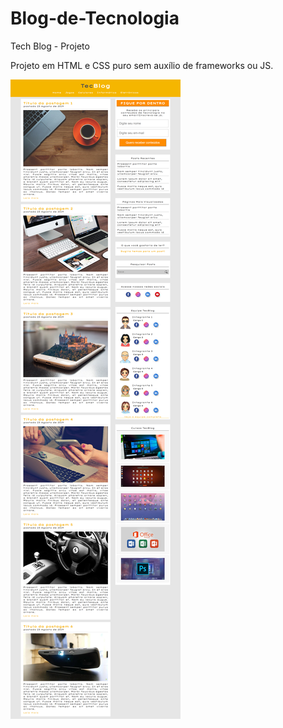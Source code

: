 # Blog-de-Tecnologia
Tech Blog - Projeto 

Projeto em HTML e CSS puro sem auxílio de frameworks ou JS.

<img src="https://github.com/NewZaqueu/Blog-de-Tecnologia/blob/master/Projeto%203%20-%20Tech%20Blog/screencapture.png">




